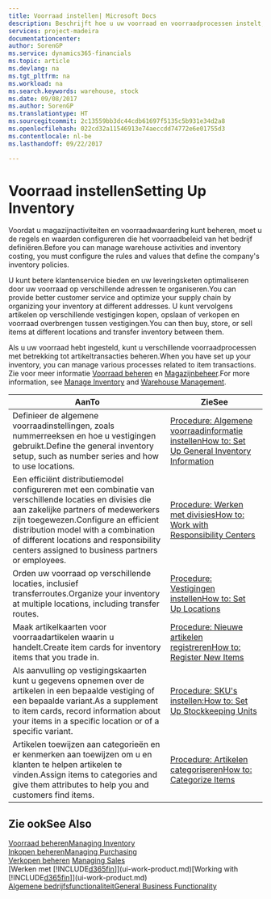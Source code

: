 ```yaml
---
title: Voorraad instellen| Microsoft Docs
description: Beschrijft hoe u uw voorraad en voorraadprocessen instelt, inclusief transferroutes en locaties, zoals magazijnen.
services: project-madeira
documentationcenter: 
author: SorenGP
ms.service: dynamics365-financials
ms.topic: article
ms.devlang: na
ms.tgt_pltfrm: na
ms.workload: na
ms.search.keywords: warehouse, stock
ms.date: 09/08/2017
ms.author: SorenGP
ms.translationtype: HT
ms.sourcegitcommit: 2c13559bb3dc44cdb61697f5135c5b931e34d2a8
ms.openlocfilehash: 022cd32a11546913e74aeccdd74772e6e01755d3
ms.contentlocale: nl-be
ms.lasthandoff: 09/22/2017

---
```

# <a name="setting-up-inventory"></a><span data-ttu-id="fb7d4-103">Voorraad instellen</span><span class="sxs-lookup"><span data-stu-id="fb7d4-103">Setting Up Inventory</span></span>
<span data-ttu-id="fb7d4-104">Voordat u magazijnactiviteiten en voorraadwaardering kunt beheren, moet u de regels en waarden configureren die het voorraadbeleid van het bedrijf definiëren.</span><span class="sxs-lookup"><span data-stu-id="fb7d4-104">Before you can manage warehouse activities and inventory costing, you must configure the rules and values that define the company's inventory policies.</span></span>

<span data-ttu-id="fb7d4-105">U kunt betere klantenservice bieden en uw leveringsketen optimaliseren door uw voorraad op verschillende adressen te organiseren.</span><span class="sxs-lookup"><span data-stu-id="fb7d4-105">You can provide better customer service and optimize your supply chain by organizing your inventory at different addresses.</span></span> <span data-ttu-id="fb7d4-106">U kunt vervolgens artikelen op verschillende vestigingen kopen, opslaan of verkopen en voorraad overbrengen tussen vestigingen.</span><span class="sxs-lookup"><span data-stu-id="fb7d4-106">You can then buy, store, or sell items at different locations and transfer inventory between them.</span></span>

<span data-ttu-id="fb7d4-107">Als u uw voorraad hebt ingesteld, kunt u verschillende voorraadprocessen met betrekking tot artikeltransacties beheren.</span><span class="sxs-lookup"><span data-stu-id="fb7d4-107">When you have set up your inventory, you can manage various processes related to item transactions.</span></span> <span data-ttu-id="fb7d4-108">Zie voor meer informatie [Voorraad beheren](inventory-manage-inventory.md) en [Magazijnbeheer](warehouse-manage-warehouse.md).</span><span class="sxs-lookup"><span data-stu-id="fb7d4-108">For more information, see [Manage Inventory](inventory-manage-inventory.md) and [Warehouse Management](warehouse-manage-warehouse.md).</span></span>

| <span data-ttu-id="fb7d4-109">Aan</span><span class="sxs-lookup"><span data-stu-id="fb7d4-109">To</span></span> | <span data-ttu-id="fb7d4-110">Zie</span><span class="sxs-lookup"><span data-stu-id="fb7d4-110">See</span></span> |
| --- | --- |
| <span data-ttu-id="fb7d4-111">Definieer de algemene voorraadinstellingen, zoals nummerreeksen en hoe u vestigingen gebruikt.</span><span class="sxs-lookup"><span data-stu-id="fb7d4-111">Define the general inventory setup, such as number series and how to use locations.</span></span> |[<span data-ttu-id="fb7d4-112">Procedure: Algemene voorraadinformatie instellen</span><span class="sxs-lookup"><span data-stu-id="fb7d4-112">How to: Set Up General Inventory Information</span></span>](inventory-how-setup-general.md) |
|<span data-ttu-id="fb7d4-113">Een efficiënt distributiemodel configureren met een combinatie van verschillende locaties en divisies die aan zakelijke partners of medewerkers zijn toegewezen.</span><span class="sxs-lookup"><span data-stu-id="fb7d4-113">Configure an efficient distribution model with a combination of different locations and responsibility centers assigned to business partners or employees.</span></span>|[<span data-ttu-id="fb7d4-114">Procedure: Werken met divisies</span><span class="sxs-lookup"><span data-stu-id="fb7d4-114">How to: Work with Responsibility Centers</span></span>](inventory-responsibility-centers.md)|
| <span data-ttu-id="fb7d4-115">Orden uw voorraad op verschillende locaties, inclusief transferroutes.</span><span class="sxs-lookup"><span data-stu-id="fb7d4-115">Organize your inventory at multiple locations, including transfer routes.</span></span> |[<span data-ttu-id="fb7d4-116">Procedure: Vestigingen instellen</span><span class="sxs-lookup"><span data-stu-id="fb7d4-116">How to: Set Up Locations</span></span>](inventory-how-register-new-items.md) |
| <span data-ttu-id="fb7d4-117">Maak artikelkaarten voor voorraadartikelen waarin u handelt.</span><span class="sxs-lookup"><span data-stu-id="fb7d4-117">Create item cards for inventory items that you trade in.</span></span> |[<span data-ttu-id="fb7d4-118">Procedure: Nieuwe artikelen registreren</span><span class="sxs-lookup"><span data-stu-id="fb7d4-118">How to: Register New Items</span></span>](inventory-how-register-new-items.md) |
|<span data-ttu-id="fb7d4-119">Als aanvulling op vestigingskaarten kunt u gegevens opnemen over de artikelen in een bepaalde vestiging of een bepaalde variant.</span><span class="sxs-lookup"><span data-stu-id="fb7d4-119">As a supplement to item cards, record information about your items in a specific location or of a specific variant.</span></span>|[<span data-ttu-id="fb7d4-120">Procedure: SKU's instellen:</span><span class="sxs-lookup"><span data-stu-id="fb7d4-120">How to: Set Up Stockkeeping Units</span></span>](inventory-how-to-set-up-stockkeeping-units.md)|
| <span data-ttu-id="fb7d4-121">Artikelen toewijzen aan categorieën en er kenmerken aan toewijzen om u en klanten te helpen artikelen te vinden.</span><span class="sxs-lookup"><span data-stu-id="fb7d4-121">Assign items to categories and give them attributes to help you and customers find items.</span></span> |[<span data-ttu-id="fb7d4-122">Procedure: Artikelen categoriseren</span><span class="sxs-lookup"><span data-stu-id="fb7d4-122">How to: Categorize Items</span></span>](inventory-how-categorize-items.md) |

## <a name="see-also"></a><span data-ttu-id="fb7d4-123">Zie ook</span><span class="sxs-lookup"><span data-stu-id="fb7d4-123">See Also</span></span>
[<span data-ttu-id="fb7d4-124">Voorraad beheren</span><span class="sxs-lookup"><span data-stu-id="fb7d4-124">Managing Inventory</span></span>](inventory-manage-inventory.md)  
[<span data-ttu-id="fb7d4-125">Inkopen beheren</span><span class="sxs-lookup"><span data-stu-id="fb7d4-125">Managing Purchasing</span></span>](purchasing-manage-purchasing.md)  
<span data-ttu-id="fb7d4-126">[Verkopen beheren](sales-manage-sales.md)  </span><span class="sxs-lookup"><span data-stu-id="fb7d4-126">[Managing Sales](sales-manage-sales.md)  </span></span>  
<span data-ttu-id="fb7d4-127">[Werken met [!INCLUDE[d365fin](includes/d365fin_md.md)]](ui-work-product.md)</span><span class="sxs-lookup"><span data-stu-id="fb7d4-127">[Working with [!INCLUDE[d365fin](includes/d365fin_md.md)]](ui-work-product.md)</span></span>  
[<span data-ttu-id="fb7d4-128">Algemene bedrijfsfunctionaliteit</span><span class="sxs-lookup"><span data-stu-id="fb7d4-128">General Business Functionality</span></span>](ui-across-business-areas.md)

